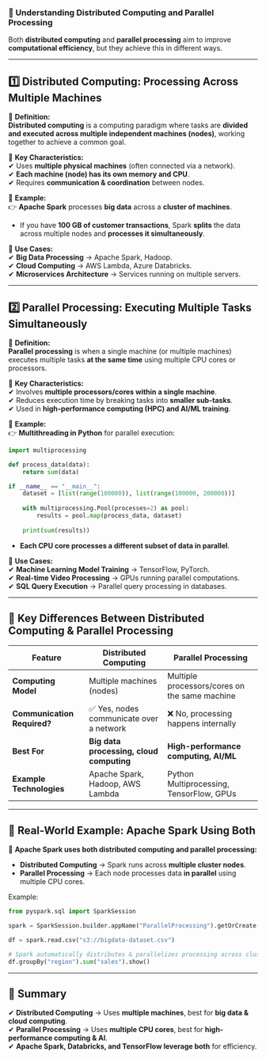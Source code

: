 ### **🔹 Understanding Distributed Computing and Parallel Processing**  

Both **distributed computing** and **parallel processing** aim to improve **computational efficiency**, but they achieve this in different ways.  

---

## **1️⃣ Distributed Computing: Processing Across Multiple Machines**  
🔹 **Definition:**  
**Distributed computing** is a computing paradigm where tasks are **divided and executed across multiple independent machines (nodes)**, working together to achieve a common goal.  

🔹 **Key Characteristics:**  
✔ Uses **multiple physical machines** (often connected via a network).  
✔ **Each machine (node) has its own memory and CPU**.  
✔ Requires **communication & coordination** between nodes.  

🔹 **Example:**  
👉 **Apache Spark** processes **big data** across a **cluster of machines**.  
- If you have **100 GB of customer transactions**, Spark **splits** the data across multiple nodes and **processes it simultaneously**.  

🔹 **Use Cases:**  
✔ **Big Data Processing** → Apache Spark, Hadoop.  
✔ **Cloud Computing** → AWS Lambda, Azure Databricks.  
✔ **Microservices Architecture** → Services running on multiple servers.  

---

## **2️⃣ Parallel Processing: Executing Multiple Tasks Simultaneously**  
🔹 **Definition:**  
**Parallel processing** is when a single machine (or multiple machines) executes multiple tasks **at the same time** using multiple CPU cores or processors.  

🔹 **Key Characteristics:**  
✔ Involves **multiple processors/cores within a single machine**.  
✔ Reduces execution time by breaking tasks into **smaller sub-tasks**.  
✔ Used in **high-performance computing (HPC) and AI/ML training**.  

🔹 **Example:**  
👉 **Multithreading in Python** for parallel execution:  
```python
import multiprocessing

def process_data(data):
    return sum(data)

if __name__ == "__main__":
    dataset = [list(range(100000)), list(range(100000, 200000))]
    
    with multiprocessing.Pool(processes=2) as pool:
        results = pool.map(process_data, dataset)
    
    print(sum(results))
```
- **Each CPU core processes a different subset of data in parallel**.  

🔹 **Use Cases:**  
✔ **Machine Learning Model Training** → TensorFlow, PyTorch.  
✔ **Real-time Video Processing** → GPUs running parallel computations.  
✔ **SQL Query Execution** → Parallel query processing in databases.  

---

## **🔹 Key Differences Between Distributed Computing & Parallel Processing**
| **Feature** | **Distributed Computing** | **Parallel Processing** |
|------------|---------------------------|-------------------------|
| **Computing Model** | Multiple machines (nodes) | Multiple processors/cores on the same machine |
| **Communication Required?** | ✅ Yes, nodes communicate over a network | ❌ No, processing happens internally |
| **Best For** | **Big data processing, cloud computing** | **High-performance computing, AI/ML** |
| **Example Technologies** | Apache Spark, Hadoop, AWS Lambda | Python Multiprocessing, TensorFlow, GPUs |

---

## **🔹 Real-World Example: Apache Spark Using Both**
🚀 **Apache Spark uses both distributed computing and parallel processing:**  
- **Distributed Computing** → Spark runs across **multiple cluster nodes**.  
- **Parallel Processing** → Each node processes data **in parallel** using multiple CPU cores.  

Example:
```python
from pyspark.sql import SparkSession

spark = SparkSession.builder.appName("ParallelProcessing").getOrCreate()

df = spark.read.csv("s3://bigdata-dataset.csv")

# Spark automatically distributes & parallelizes processing across cluster nodes
df.groupBy("region").sum("sales").show()
```

---

## **🔹 Summary**
✔ **Distributed Computing** → Uses **multiple machines**, best for **big data & cloud computing**.  
✔ **Parallel Processing** → Uses **multiple CPU cores**, best for **high-performance computing & AI**.  
✔ **Apache Spark, Databricks, and TensorFlow leverage both** for efficiency.  

